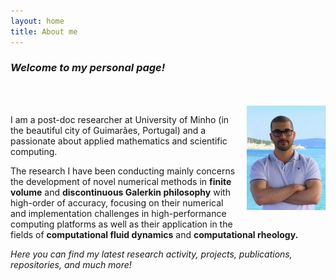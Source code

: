 ```yaml
---
layout: home
title: About me
---
```


### _Welcome to my personal page!_

</br>
</br>

<img style="float: right; width: 9em; margin-left: 1em; margin-bottom: 2em" src="public/photo.jpg">

I am a post-doc researcher at University of Minho (in the beautiful city of Guimarães, Portugal) and a passionate about applied mathematics and scientific computing.

The research I have been conducting mainly concerns the development of novel numerical methods in **finite volume** and **discontinuous Galerkin philosophy** with high-order of accuracy, focusing on their numerical and implementation challenges in high-performance computing platforms as well as their application in the fields of **computational fluid dynamics** and **computational rheology.**

_Here you can find my latest research activity, projects, publications, repositories, and much more!_

<!-- <div class="posts">
  {% for post in paginator.posts %}
  <div class="post">
    <h1 class="post-title">
      <a href="{{ post.url }}">
        {{ post.title }}
      </a>
    </h1>
    <span class="post-date">{{ post.date | date_to_string }}</span>
    {{ post.content }}
  </div>
  {% endfor %}
</div>

<div class="pagination">
  {% if paginator.next_page %}
    <a class="pagination-item older" href="{{ site.baseurl }}page{{paginator.next_page}}">Older</a>
  {% else %}
    <span class="pagination-item older">Older</span>
  {% endif %}
  {% if paginator.previous_page %}
    {% if paginator.page == 2 %}
      <a class="pagination-item newer" href="{{ site.baseurl }}">Newer</a>
    {% else %}
      <a class="pagination-item newer" href="{{ site.baseurl }}page{{paginator.previous_page}}">Newer</a>
    {% endif %}
  {% else %}
    <span class="pagination-item newer">Newer</span>
  {% endif %}
</div> -->
